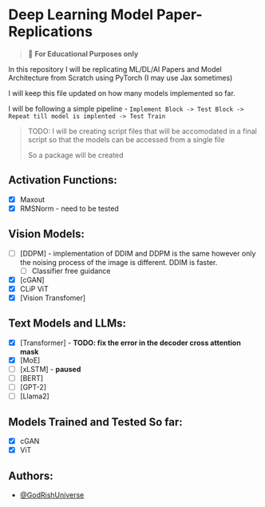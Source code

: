 # Deep Learning Model Paper-Replications

> 📝  **For Educational Purposes only**

In this repository I will be replicating ML/DL/AI Papers and Model Architecture from Scratch using PyTorch (I may use Jax sometimes)

I will keep this file updated on how many models implemented so far.

I will be following a simple pipeline - `Implement Block -> Test Block -> Repeat till model is implented -> Test Train`

> TODO: I will be creating script files that will be accomodated in a final script so that the models can be accessed from a single file
>
> So a package will be created

## Activation Functions:

* [X] Maxout
* [X] RMSNorm - need to be tested

## Vision Models:

* [ ] [DDPM] - implementation of DDIM and DDPM is the same however only the noising process of the image is different. DDIM is faster.
  * [ ] Classifier free guidance
* [X] [cGAN]
* [X] CLiP ViT
* [X] [Vision Transfomer]

## Text Models and LLMs:

* [X] [Transformer] - **TODO: fix the error in the decoder cross attention mask**
* [X] [MoE]
* [ ] [xLSTM] - **paused**
* [ ] [BERT]
* [ ] [GPT-2]
* [ ] [Llama2]

## Models Trained and Tested So far:

* [X] cGAN
* [X] ViT

## Authors:

- [@GodRishUniverse](https://github.com/GodRishUniverse)
